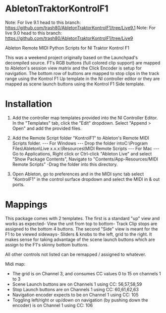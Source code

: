 AbletonTraktorKontrolF1
=======================
Note: For live 9.1 head to this branch: https://github.com/trash80/AbletonTraktorKontrolF1/tree/Live9.1
Note: For live 9.0 head to this branch: https://github.com/trash80/AbletonTraktorKontrolF1/tree/Live9

Ableton Remote MIDI Python Scripts for NI Traktor Kontrol F1

This was a weekend project originally based on the Launchpad's decompiled source.
F1's RGB buttons (full colored clip support) are mapped to Ableton's session view matrix 
and the Click Encoder is setup for navigation. The bottom row of buttons are mapped 
to stop clips in the track range using the Kontrol F1 Up template in the NI controller 
editor or they are mapped as scene launch buttons using the Kontrol F1 Side template.

Installation
=======================
1. Add the controller map templates provided into the NI Controller Editor. In the "Templates" tab, click the "Edit" dropdown. Select "Append > Open" and add the provided files.

2. Add the Remote Script folder "KontrolF1" to Ableton's Remote MIDI Scripts folder.
    --- For Windows --- Drop the folder intoC:\Program Files\Ableton\Live x.x.x:\Resources\MIDI Remote Scripts
    --- For Mac --- Go to Applications, Right click or Ctrl-click "Ableton Live" and select "Show Package Contents", Navigate to "Contents/App-Resources/MIDI Remote Scripts" -Drag the folder into this directory.

3. Open Ableton, go to preferences and in the MIDI sync tab select "KontrolF1" in the control surface dropdown and select the MIDI in & out ports.

Mappings
=======================
This package comes with 2 templates. The first is a standard "up" view and works as expected- View the unit from top to bottom- Track Clip stops are assigned to the bottom 4 buttons. The second "Side" view is meant for the F1 to be viewed sideways- Sliders & knobs to the left, grid to the right. It makes sense for taking advantage of the scene launch buttons which are assign to the F1's skinny bottom buttons.

All other controls not listed can be remapped  / assigned to whatever.

Midi map:
- The grid is on Channel 3, and consumes CC values 0 to 15 on channels 1 to 3
- Scene Launch buttons are on Channels 1 using CC: 56,57,58,59
- Stop Launch buttons are on Channels 1 using CC: 60,61,62,63
- Navigation encoder expects to be on Channel 1 using CC: 105
- Toggling left/right or up/down on navigation (by pushing down the encoder) is on Channel 1
using CC: 106
